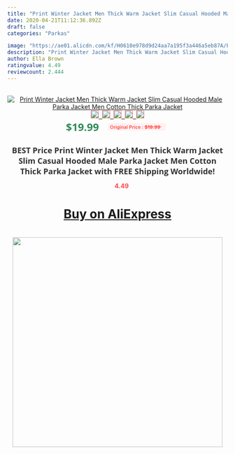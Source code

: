 ```yaml
---
title: "Print Winter Jacket Men Thick Warm Jacket Slim Casual Hooded Male Parka Jacket Men Cotton Thick Parka Jacket"
date: 2020-04-21T11:12:36.892Z
draft: false
categories: "Parkas"

image: "https://ae01.alicdn.com/kf/H0610e978d9d24aa7a195f3a446a5eb87A/Print-Winter-Jacket-Men-Thick-Warm-Jacket-Slim-Casual-Hooded-Male-Parka-Jacket-Men-Cotton-Thick.jpg"
description: "Print Winter Jacket Men Thick Warm Jacket Slim Casual Hooded Male Parka Jacket Men Cotton Thick Parka Jacket"
author: Ella Brown
ratingvalue: 4.49
reviewcount: 2.444
---
```

<br>
<div style="text-align: center;">
<a href="https://s.click.aliexpress.com/e/_996nWV" target="_blank" rel="nofollow noopener noreferrer"><img alt="Print Winter Jacket Men Thick Warm Jacket Slim Casual Hooded Male Parka Jacket Men Cotton Thick Parka Jacket" class="magnifier-image" src="https://ae01.alicdn.com/kf/H0610e978d9d24aa7a195f3a446a5eb87A/Print-Winter-Jacket-Men-Thick-Warm-Jacket-Slim-Casual-Hooded-Male-Parka-Jacket-Men-Cotton-Thick.jpg_640x640.jpg">
<br>
<img style="border:1px solid salmon" src="https://ae01.alicdn.com/kf/H0610e978d9d24aa7a195f3a446a5eb87A/Print-Winter-Jacket-Men-Thick-Warm-Jacket-Slim-Casual-Hooded-Male-Parka-Jacket-Men-Cotton-Thick.jpg_120x120.jpg">&nbsp;&nbsp;<img style="border:1px solid salmon" src="https://ae01.alicdn.com/kf/Hb0152f21a3944ea1b94d48aa304367f3l/Print-Winter-Jacket-Men-Thick-Warm-Jacket-Slim-Casual-Hooded-Male-Parka-Jacket-Men-Cotton-Thick.jpg_120x120.jpg">&nbsp;&nbsp;<img style="border:1px solid salmon" src="https://ae01.alicdn.com/kf/Hfe7f31b7811c485c89fde12e2d70291el/Print-Winter-Jacket-Men-Thick-Warm-Jacket-Slim-Casual-Hooded-Male-Parka-Jacket-Men-Cotton-Thick.jpg_120x120.jpg">&nbsp;&nbsp;<img style="border:1px solid salmon" src="https://ae01.alicdn.com/kf/H51f153994d2a4ac18a3d4c2381019f6cz/Print-Winter-Jacket-Men-Thick-Warm-Jacket-Slim-Casual-Hooded-Male-Parka-Jacket-Men-Cotton-Thick.jpg_120x120.jpg">&nbsp;&nbsp;<img style="border:1px solid salmon" src="https://ae01.alicdn.com/kf/Haa14ed76bcb042679af9fa98997d74d89/Print-Winter-Jacket-Men-Thick-Warm-Jacket-Slim-Casual-Hooded-Male-Parka-Jacket-Men-Cotton-Thick.jpg_120x120.jpg"></a></div><br0>
<div style="text-align: center;"><span style="background-color: white; border: 0px; box-sizing: border-box; color: seagreen; display: inline-block; font-family: &quot;open sans&quot; , &quot;arial&quot; , &quot;helvetica&quot; , sans-serif , &quot;heiti&quot;; font-size: 24px; font-stretch: inherit; font-weight: 700; line-height: inherit; margin: 0px 10px 0px 0px; padding: 0px; vertical-align: middle;">$19.99 </span>
<span style="background: rgb(255 , 241 , 241); border-radius: 3px; border: 0px; box-sizing: border-box; color: #ff4747; display: inline-block; font-family: inherit; font-size: 12px; font-stretch: inherit; font-style: inherit; font-variant: inherit; font-weight: 600; line-height: inherit; margin: 0px; padding: 2px 5px; transform: scale(0.9); vertical-align: middle;">Original Price : <b style="text-decoration: line-through;">$19.99 </b> &nbsp;&nbsp;</span></div>
<h1 style="color: #333333; display: inline-block; font-family: &quot;open sans&quot; , &quot;arial&quot; , &quot;helvetica&quot; , sans-serif , &quot;heiti&quot;; font-size: 18px; font-stretch: inherit; font-weight: 700; text-align: center;">BEST Price Print Winter Jacket Men Thick Warm Jacket Slim Casual Hooded Male Parka Jacket Men Cotton Thick Parka Jacket with FREE Shipping Worldwide!</h1>
<div style="color: #ff4747; text-align: center;">
<img src="https://4.bp.blogspot.com/-M0ZcTcb-5uY/XleCXlxnR4I/AAAAAAAAAEc/OrjgMkXV1oMQFaCRZj5HQwOCBcu3w1FegCPcBGAYYCw/s1600/star.png" style="height: 15px;">&nbsp;<b>4.49</b></div>
<div class="button_cont" align="center"><a class="buynow_a" href="https://s.click.aliexpress.com/e/_996nWV" target="_blank" rel="nofollow noopener noreferrer"><H1>Buy on AliExpress</H1></a></div><br>
<div class="separator" style="clear: both; text-align: center;">
<img src="https://lh3.googleusercontent.com/-pTy5HemUv9M/XlePHvY0dAI/AAAAAAAAAE4/0nX5iRUoIWY8eMW9Dpxeirr157OZliDIgCLcBGAsYHQ/s1600/badge.gif" width="480">
</div>

